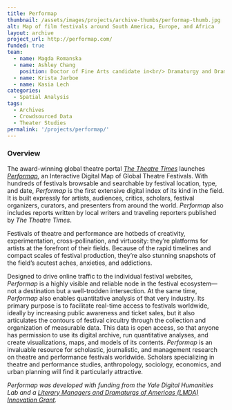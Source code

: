 ```yaml
---
title: Performap
thumbnail: /assets/images/projects/archive-thumbs/performap-thumb.jpg
alt: Map of film festivals around South America, Europe, and Africa
layout: archive
project_url: http://performap.com/
funded: true
team:
  - name: Magda Romanska
  - name: Ashley Chang
    position: Doctor of Fine Arts candidate in<br/> Dramaturgy and Dramatic Criticism
  - name: Krista Jarboe
  - name: Kasia Lech
categories:
  - Spatial Analysis
tags:
  - Archives
  - Crowdsourced Data
  - Theater Studies
permalink: '/projects/performap/'
---
```


### Overview

The award-winning global theatre portal *<a href='https://thetheatretimes.com/' target='_blank'>The Theatre Times</a>* launches *<a href='http://performap.com/' target='_blank'>Performap</a>*, an Interactive Digital Map of Global Theatre Festivals. With hundreds of festivals browsable and searchable by festival location, type, and date, *Performap* is the first extensive digital index of its kind in the field. It is built expressly for artists, audiences, critics, scholars, festival organizers, curators, and presenters from around the world. *Performap* also includes reports written by local writers and traveling reporters published by *The Theatre Times*.

Festivals of theatre and performance are hotbeds of creativity, experimentation, cross-pollination, and virtuosity: they’re platforms for artists at the forefront of their fields. Because of the rapid timelines and compact scales of festival production, they’re also stunning snapshots of the field’s acutest aches, anxieties, and addictions. 

Designed to drive online traffic to the individual festival websites, *Performap* is a highly visible and reliable node in the festival ecosystem—not a destination but a well-trodden intersection. At the same time, *Performap* also enables quantitative analysis of that very industry. Its primary purpose is to facilitate real-time access to festivals worldwide, ideally by increasing public awareness and ticket sales, but it also articulates the contours of festival circuitry through the collection and organization of measurable data. This data is open access, so that anyone has permission to use its digital archive, run quantitative analyses, and create visualizations, maps, and models of its contents. *Performap* is an invaluable resource for scholastic, journalistic, and management research on theatre and performance festivals worldwide. Scholars specializing in theatre and performance studies, anthropology, sociology, economics, and urban planning will find it particularly attractive.

*Performap was developed with funding from the Yale Digital Humanities Lab and a <a href='https://www.broadwayworld.com/industry/article/Literary-Managers-And-Dramaturgs-Of-The-Americas-Announces-2019-Grant-Recipients-20190707' target='_blank'>Literary Managers and Dramaturgs of Americas (LMDA) Innovation Grant</a>.*
